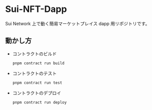 # Sui-NFT-Dapp

Sui Network 上で動く簡易マーケットプレイス dapp 用リポジトリです。

## 動かし方

- コントラクトのビルド

  ```bash
  pnpm contract run build
  ```

- コントラクトのテスト

  ```bash
  pnpm contract run test
  ```

- コントラクトのデプロイ

  ```bash
  pnpm contract run deploy
  ```
